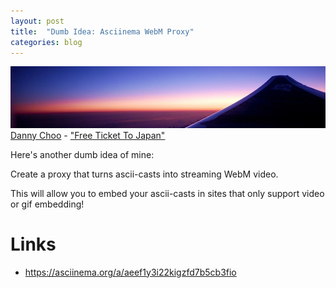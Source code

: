```yaml
---
layout: post
title:  "Dumb Idea: Asciinema WebM Proxy"
categories: blog
---
```


<p class="attribution">
	<img src="/images/asciinema-webm/plane.png" class="image fit" />
	<a href="https://www.flickr.com/photos/dannychoo/">Danny Choo</a> -
	<a href="https://www.flickr.com/photos/dannychoo/7886066864/in/photolist-d1S9W5-4Cagiv-s1qCJL-95FEHJ-bhBTL-oGbtbA-ndfPrs-cwA6gh-bhBTM-bnTtZn-do9EiZ-6is1fZ-dnSxQH-do9Nc7-9fwine-8CR6cu-8eHzCx-31WooB-6iGj1S-7tPhJD-chL4zh-7fU1bf-s54R2f-8UkSQ3-nL3uJT-4CezGS-4ettaB-9UAHRm-95CCQ4-4CagEa-cJHSGj-7Er31V-4CaiRK-4gvs3g-99HnL8-raygND-bEryC7-6naZzn-7uWPAT-4Ceyem-4Cag38-4CaiZz-6a2CDC-7tFapT-4CafNx-7i1Ujb-7Er31T-apR7DJ-95CCLK-A4rWZ">"Free Ticket To Japan"</a>
</p>

Here's another dumb idea of mine:

Create a proxy that turns ascii-casts into streaming WebM video.

This will allow you to embed your ascii-casts in sites that only
support video or gif embedding!

<!--more-->

# Links

* <https://asciinema.org/a/aeef1y3i22kigzfd7b5cb3fio>
